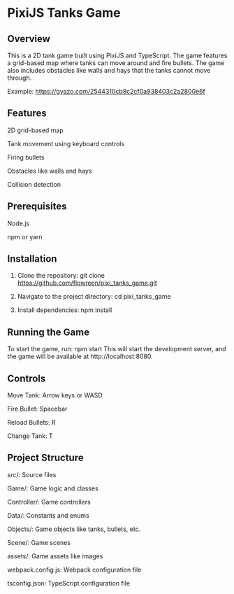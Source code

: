# PixiJS Tanks Game
## Overview
This is a 2D tank game built using PixiJS and TypeScript. The game features a grid-based map where tanks can move around and fire bullets. The game also includes obstacles like walls and hays that the tanks cannot move through.

Example: https://gyazo.com/2544310cb8c2cf0a938403c2a2800e6f
## Features
2D grid-based map

Tank movement using keyboard controls

Firing bullets

Obstacles like walls and hays

Collision detection

## Prerequisites
Node.js

npm or yarn

## Installation
1. Clone the repository:
git clone https://github.com/flowreen/pixi_tanks_game.git

2. Navigate to the project directory:
cd pixi_tanks_game

3. Install dependencies:
npm install

## Running the Game
To start the game, run:
npm start
This will start the development server, and the game will be available at http://localhost:8080.

## Controls
Move Tank: Arrow keys or WASD

Fire Bullet: Spacebar

Reload Bullets: R

Change Tank: T

## Project Structure
src/: Source files

Game/: Game logic and classes

Controller/: Game controllers

Data/: Constants and enums

Objects/: Game objects like tanks, bullets, etc.

Scene/: Game scenes

assets/: Game assets like images

webpack.config.js: Webpack configuration file

tsconfig.json: TypeScript configuration file
